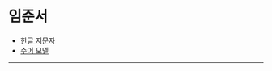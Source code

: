 # 임준서
- [한글 지문자]([https://www.youtube.com/watch?v=aircAruvnKk](https://namu.wiki/w/%EC%88%98%EC%96%B4#s-2))
- [수어 모델]([https://en.wikipedia.org/wiki/Piano_key_frequencies](https://aihub.or.kr/aihubdata/data/view.do?currMenu=115&topMenu=100&aihubDataSe=realm&dataSetSn=103)https://aihub.or.kr/aihubdata/data/view.do?currMenu=115&topMenu=100&aihubDataSe=realm&dataSetSn=103)
---
